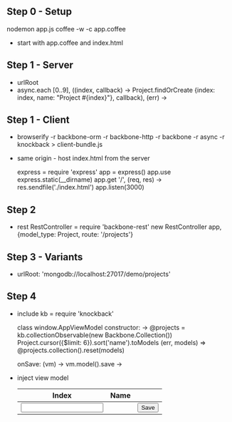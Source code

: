 Step 0 - Setup
--------

nodemon app.js
coffee -w -c app.coffee

- start with app.coffee and index.html

Step 1 - Server
--------

- urlRoot
- async.each [0..9], ((index, callback) -> Project.findOrCreate {index: index, name: "Project #{index}"}, callback), (err) ->

Step 1 - Client
--------

- browserify -r backbone-orm -r backbone-http -r backbone -r async -r knockback > client-bundle.js

- same origin - host index.html from the server

  express = require 'express'
  app = express()
  app.use express.static(__dirname)
  app.get '/', (req, res) -> res.sendfile('./index.html')
  app.listen(3000)

Step 2
--------

- rest
  RestController = require 'backbone-rest'
  new RestController app, {model_type: Project, route: '/projects'}

Step 3 - Variants
--------
- urlRoot: 'mongodb://localhost:27017/demo/projects'

Step 4
--------

- include
  kb = require 'knockback'

  class window.AppViewModel
    constructor: ->
      @projects = kb.collectionObservable(new Backbone.Collection())
      Project.cursor({$limit: 6}).sort('name').toModels (err, models) => @projects.collection().reset(models)

    onSave: (vm) -> vm.model().save ->

- inject view model
  <div class='container' kb-inject="AppViewModel">
    <table class='table'>
      <thead>
        <tr><th>Index</th><th>Name</th><th></th></tr>
      </thead>
      <tbody data-bind="foreach: projects">
        <tr>
          <td><input data-bind="value: name"></input></td>
          <td data-bind="text: index"></td>
          <td><button class='btn' data-bind="click: $parent.onSave">Save</button></td>
        </tr>
      </tbody>
    </table>
  </div>
